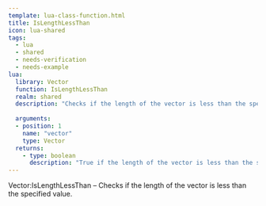 ```yaml
---
template: lua-class-function.html
title: IsLengthLessThan
icon: lua-shared
tags:
  - lua
  - shared
  - needs-verification
  - needs-example
lua:
  library: Vector
  function: IsLengthLessThan
  realm: shared
  description: "Checks if the length of the vector is less than the specified value."
  
  arguments:
  - position: 1
    name: "vector"
    type: Vector
  returns:
    - type: boolean
      description: "True if the length of the vector is less than the specified value, false otherwise."
---
```


<div class="lua__search__keywords">
Vector:IsLengthLessThan &#x2013; Checks if the length of the vector is less than the specified value.
</div>
